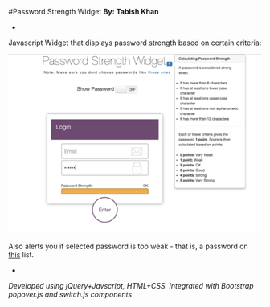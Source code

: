 #Password Strength Widget
**By: Tabish Khan**

-


Javascript Widget that displays password strength based on certain criteria:



![Screenshot](password_strength.png)


Also alerts you if selected password is too weak - that is, a password on <a href="http://www.cnn.com/2012/10/25/tech/web/worst-passwords-2012/">this</a> list.

-

*Developed using jQuery+Javscript, HTML+CSS. Integrated with Bootstrap popover.js and switch.js components*
